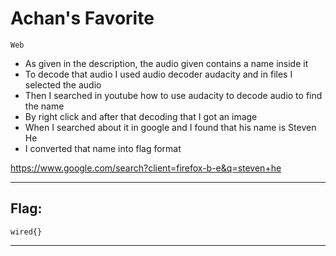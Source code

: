 # Achan's Favorite
`Web`

- As given in the description, the audio given contains a name inside it
- To decode that audio I used audio decoder audacity  and in files I selected the audio
- Then I searched in youtube how to use audacity to decode audio to find the name 
- By right click and after that decoding that I got an image
- When I searched about it in google and I found that his name is Steven He
- I converted that name into flag format

 https://www.google.com/search?client=firefox-b-e&q=steven+he

***
## Flag:
`wired{}`
***
